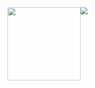 <div style="display:flex;">
  <img height=165px src="https://github-readme-stats.vercel.app/api/?username=goossens&custom_title=GitHub%20Stats&show_icons=true&theme=vue-dark">
  <img src="https://github-readme-stats.vercel.app/api/top-langs/?username=goossens&layout=compact">
</div>
